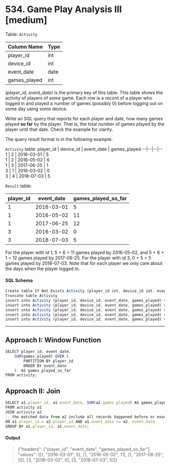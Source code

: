 # 534. Game Play Analysis III [medium]

Table: `Activity`

 Column Name  | Type    
--|--
 player_id    | int     
 device_id    | int     
 event_date   | date    
 games_played | int     

(_player_id, event_date_) is the primary key of this table.
This table shows the activity of players of some game.
Each row is a record of a player who logged in and played a number of games (possibly 0) before logging out on some day using some device.
 

Write an SQL query that reports for each player and date, how many games played **so far** by the player. That is, the total number of games played by the player until that date. Check the example for clarity.

The query result format is in the following example:

`Activity` table:
 player_id | device_id | event_date | games_played 
--|--|--|--
 1         | 2         | 2016-03-01 | 5            
 1         | 2         | 2016-05-02 | 6            
 1         | 3         | 2017-06-25 | 1            
 3         | 1         | 2016-03-02 | 0            
 3         | 4         | 2018-07-03 | 5            

`Result` table:

 player_id | event_date | games_played_so_far 
--|--|--
 1         | 2016-03-01 | 5                   
 1         | 2016-05-02 | 11                  
 1         | 2017-06-25 | 12                  
 3         | 2016-03-02 | 0                   
 3         | 2018-07-03 | 5                   

For the player with id 1, 5 + 6 = 11 games played by 2016-05-02, and 5 + 6 + 1 = 12 games played by 2017-06-25.
For the player with id 3, 0 + 5 = 5 games played by 2018-07-03.
Note that for each player we only care about the days when the player logged in.

#### SQL Schema

```javascript
Create table If Not Exists Activity (player_id int, device_id int, event_date date, games_played int)
Truncate table Activity
insert into Activity (player_id, device_id, event_date, games_played) values ('1', '2', '2016-03-01', '5')
insert into Activity (player_id, device_id, event_date, games_played) values ('1', '2', '2016-05-02', '6')
insert into Activity (player_id, device_id, event_date, games_played) values ('1', '3', '2017-06-25', '1')
insert into Activity (player_id, device_id, event_date, games_played) values ('3', '1', '2016-03-02', '0')
insert into Activity (player_id, device_id, event_date, games_played) values ('3', '4', '2018-07-03', '5')
```

---

## Approach I: Window Function
```javascript
SELECT player_id, event_date, 
    SUM(games_played) OVER (
        PARTITION BY player_id 
        ORDER BY event_date
    )  AS games_played_so_far
FROM activity;
```

## Approach II: Join
```javascript
SELECT a1.player_id, a1.event_date, SUM(a2.games_played) AS games_played_so_far
FROM activity a1
JOIN activity a2
-- the matched data from a2 include all records happened before or exactly on a1.event_date of the according record in a1
ON a1.player_id = a2.player_id AND a1.event_date >= a2. event_date
GROUP BY a1.player_id, a1.event_date;
```

#### Output
> {"headers": ["player_id", "event_date", "games_played_so_far"], "values": [[1, "2016-03-01", 5], [1, "2016-05-02", 11], [1, "2017-06-25", 12], [3, "2016-03-02", 0], [3, "2018-07-03", 5]]}
